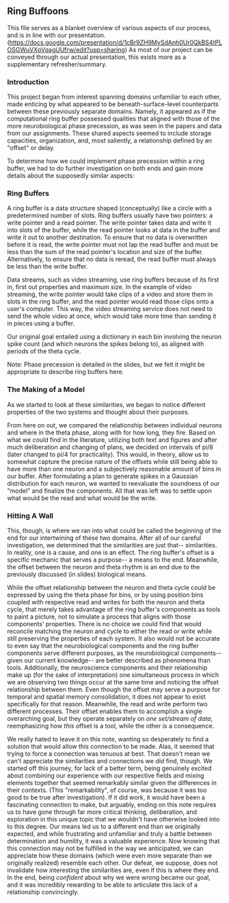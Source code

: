 ## Ring Buffoons

This file serves as a blanket overview of various aspects of our process, and is in line with our presentation. (https://docs.google.com/presentation/d/1cBr9ZH9MvSdAnh0Ur0QkBS4tPLOSGWuVXpVqagUUfrw/edit?usp=sharing) 
As most of our project can be conveyed through our actual presentation, this exists more as a supplementary refresher/summary. 

### Introduction 

This project began from interest spanning domains unfamiliar to each other, made enticing by what appeared to be beneath-surface-level counterparts between these previously separate domains. Namely, it appeared as if the computational ring buffer possessed qualities that aligned with those of the more neurobiological phase precession, as was seen in the papers and data from our assignments. These shared aspects seemed to include storage capacities, organization, and, most saliently, a relationship defined by an "offset" or delay.

To determine how we could implement phase precession within a ring buffer, we had to do further investigation on both ends and gain more details about the supposedly similar aspects:

### Ring Buffers

A ring buffer is a data structure shaped (conceptually) like a circle with a predetermined number of slots. Ring buffers usually have two pointers: a write pointer and a read pointer. The write pointer takes data and write it into slots of the buffer, while the read pointer looks at data in the buffer and write it out to another destination. To ensure that no data is overwritten before it is read, the write pointer must not lap the read buffer and must be less than the sum of the read pointer's location and size of the buffer. Alternatively, to ensure that no data is reread, the read buffer must always be less than the write buffer.

Data streams, such as video streaming, use ring buffers because of its first in, first out properties and maximum size. In the example of video streaming, the write pointer would take clips of a video and store them in slots in the ring buffer, and the read pointer would read those clips onto a user's computer. This way, the video streaming service does not need to send the whole video at once, which would take more time than sending it in pieces using a buffer. 

Our original goal entailed using a dictionary in each bin involving the neuron spike count (and which neurons the spikes belong to), as aligned with periods of the theta cycle. 

Note: Phase precession is detailed in the slides, but we felt it might be appropriate to describe ring buffers here.

### The Making of a Model

As we started to look at these similarities, we began to notice different properties of the two systems and thought about their purposes. 

From here on out, we compared the relationship between individual neurons and where in the theta phase, along with for how long, they fire. Based on what we could find in the literature, utilizing both text and figures and after much deliberation and changing of plans, we decided on intervals of pi/8 (later changed to pi/4 for practicality). This would, in theory, allow us to somewhat capture the precise nature of the offsets while still being able to have more than one neuron and a subjectively reasonable amount of bins in our buffer. After formulating a plan to generate spikes in a Gaussian distribution for each neuron, we wanted to reevaluate the soundness of our "model" and finalize the components. All that was left was to settle upon what would be the read and what would be the write. 

### Hitting A Wall

This, though, is where we ran into what could be called the beginning of the end for our intertwining of these two domains. After all of our careful investigation, we determined that the similarities are just that-- similarities. In reality, one is a cause, and one is an effect. The ring buffer's offset is a specific mechanic that serves a purpose-- a means to the end. Meanwhile, the offset between the neuron and theta rhythm is an end due to the previously discussed (in slides) biological means.

While the offset relationship between the neuron and theta cycle could be expressed by using the theta phase for bins, or by using position bins coupled with respective read and writes for both the neuron and theta cycle, that merely takes advantage of the ring buffer's components as tools to paint a picture, not to simulate a process that aligns with those components' properties. There is no choice we could find that would reconcile matching the neuron and cycle to either the read or write while still preserving the properties of each system. It also would not be accurate to even say that the neurobiological components and the ring buffer components serve different purposes, as the neurobiological components-- given our current knowledge-- are better described as phenomena than tools. Additionally, the neuroscience components and their relationship make up (for the sake of interpretation) one simultaneous process in which we are observing two things occur at the same time and noticing the offset relationship between them. Even though the offset may serve a purpose for temporal and spatial memory consolidation, it does not appear to exist specifically for that reason. Meanwhile, the read and write perform two different processes. Their offset enables them to accomplish a single overarching goal, but they operate separately on *one set/stream of data*, reemphasizing how *this* offset is a tool, while the other is a consequence. 

We really hated to leave it on this note, wanting so desperately to find a solution that would allow this connection to be made. Alas, it seemed that trying to force a connection was tenuous at best. That doesn't mean we can't appreciate the similarities and connections we *did* find, though. We started off this journey, for lack of a better term, being genuinely excited about combining our experience with our respective fields and mixing elements together that seemed remarkably similar given the differences in their contexts. (This "remarkability", of course, was because it was too good to be true after investigation). If it did work, it would have been a fascinating connection to make, but arguably, ending on this note requires us to have gone through far more critical thinking, deliberation, and exploration in this unique topic that we wouldn't have otherwise looked into to this degree. Our means led us to a different end than we originally expected, and while frustrating and unfamiliar and truly a battle between determination and humility, it was a valuable experience. Now knowing that this connection may not be fulfilled in the way we anticipated, we can appreciate how these domains (which were even more separate than we originally realized) resemble each other. Our defeat, we suppose, does not invalidate how interesting the similarities are, even if this is where they end. In the end, being *confident* about why we were wrong became our goal, and it was incredibly rewarding to be able to articulate this lack of a relationship convincingly. 

